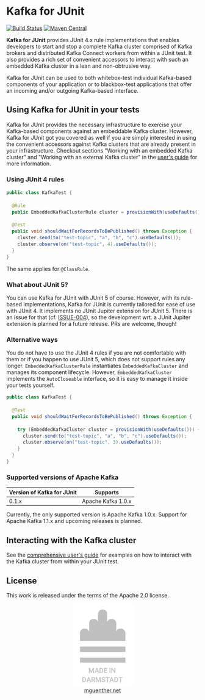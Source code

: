 # Kafka for JUnit

[![Build Status](https://travis-ci.org/mguenther/kafka-junit.svg?branch=master)](https://travis-ci.org/mguenther/kafka-junit.svg) [![Maven Central](https://maven-badges.herokuapp.com/maven-central/net.mguenther.kafka/kafka-junit/badge.svg)](https://maven-badges.herokuapp.com/maven-central/net.mguenther.kafka/kafka-junit)

**Kafka for JUnit** provides JUnit 4.x rule implementations that enables developers to start and stop a complete Kafka cluster comprised of Kafka brokers and distributed Kafka Connect workers from within a JUnit test. It also provides a rich set of convenient accessors to interact with such an embedded Kafka cluster in a lean and non-obtrusive way.

Kafka for JUnit can be used to both whitebox-test individual Kafka-based components of your application or to blackbox-test applications that offer an incoming and/or outgoing Kafka-based interface.

## Using Kafka for JUnit in your tests

Kafka for JUnit provides the necessary infrastructure to exercise your Kafka-based components against an embeddable Kafka cluster. However, Kafka for JUnit got you covered as well if you are simply interested in using the convenient accessors against Kafka clusters that are already present in your infrastructure. Checkout sections "Working with an embedded Kafka cluster" and "Working with an external Kafka cluster" in the [user's guide](https://mguenther.github.io/kafka-junit) for more information.

### Using JUnit 4 rules

```java
public class KafkaTest {

  @Rule
  public EmbeddedKafkaClusterRule cluster = provisionWith(useDefaults());

  @Test
  public void shouldWaitForRecordsToBePublished() throws Exception {
    cluster.send(to("test-topic", "a", "b", "c").useDefaults());
    cluster.observe(on("test-topic", 4).useDefaults());
  }
}
```

The same applies for `@ClassRule`.

### What about JUnit 5?

You can use Kafka for JUnit with JUnit 5 of course. However, with its rule-based implementations, Kafka for JUnit is currently tailored for ease of use with JUnit 4. It implements no JUnit Jupiter extension for JUnit 5. There is an issue for that (cf. [ISSUE-004](link:https://github.com/mguenther/kafka-junit/issues/4)), so the development wrt. a JUnit Jupiter extension is planned for a future release. PRs are welcome, though!

### Alternative ways

You do not have to use the JUnit 4 rules if you are not comfortable with them or if you happen to use JUnit 5, which does not support rules any longer. `EmbeddedKafkaClusterRule` instantiates `EmbeddedKafkaCluster` and manages its component lifecycle. However, `EmbeddedKafkaCluster` implements the `AutoCloseable` interface, so it is easy to manage it inside your tests yourself.

```java
public class KafkaTest {

  @Test
  public void shouldWaitForRecordsToBePublished() throws Exception {

    try (EmbeddedKafkaCluster cluster = provisionWith(useDefaults())) {
      cluster.send(to("test-topic", "a", "b", "c").useDefaults());
      cluster.observe(on("test-topic", 3).useDefaults());
    }
  }
}
```

### Supported versions of Apache Kafka

| Version of Kafka for JUnit | Supports |
| ---------------------- | -------- |
| 0.1.x                  | Apache Kafka 1.0.x |

Currently, the only supported version is Apache Kafka 1.0.x. Support for Apache Kafka 1.1.x and upcoming releases is planned.

## Interacting with the Kafka cluster

See the [comprehensive user's guide](https://mguenther.github.io/kafka-junit) for examples on how to interact with the Kafka cluster from within your JUnit test.

## License

This work is released under the terms of the Apache 2.0 license.

<p>
    <div align="center">
        <div><img src="made-in-darmstadt.jpg"></div>
        <div><a href="https://mguenther.net">mguenther.net</a></div>
    </div>
</p>